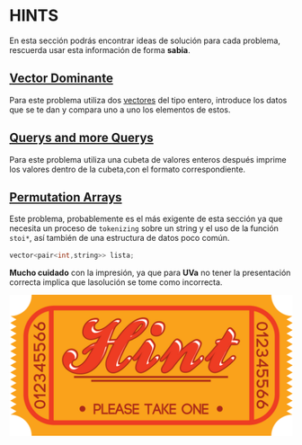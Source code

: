 # HINTS

En esta sección podrás encontrar ideas de solución para cada problema, rescuerda usar esta información de forma **sabia**. 

## [Vector Dominante](https://omegaup.com/arena/problem/Vector-dominante/#problems/Vector-dominante)

Para este problema utiliza dos [vectores](http://www.cplusplus.com/reference/vector/vector/) del tipo entero, introduce los datos que se te dan y compara uno a uno los elementos de estos. 

## [Querys and more Querys](https://omegaup.com/arena/problem/Querys-and-more-Querys/#problems) 

Para este problema utiliza una cubeta de valores enteros después imprime los valores dentro de la cubeta,con el formato correspondiente. 

## [Permutation Arrays](https://onlinejudge.org/index.php?option=com_onlinejudge&Itemid=8&category=623&page=show_problem&problem=423) 

Este problema, probablemente es el más exigente de esta sección ya que necesita un proceso de ``tokenizing`` sobre un string y el uso de la función ``stoi*``, así también de una estructura de datos poco común.

```c++
vector<pair<int,string>> lista;
```

**Mucho cuidado** con la impresión, ya que para **UVa** no tener la presentación correcta implica que lasolución se tome como incorrecta.  

![](https://github.com/CPCESFM/Material-Apoyo-Tutoriales/blob/master/commun/take_a_hint_by_brieana-d51ld7c.png)
